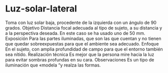 # Luz-solar-lateral
Toma con luz solar baja, procedente de la izquierda con un ángulo de 90 grados.
Objetivo
Distancia focal adecuada al tipo de sujeto, a su distancia y a la perspectiva deseada. En este caso se ha usado uno de 50 mm.
Exposición 
Para las partes iluminadas, que son las que cuentan y no tienen que quedar sobreexpuestas para que el ambiente sea adecuado.
Enfoque 
En el sujeto, con amplia profundidad de campo para que el entorno también sea nítido.
Realización técnica 
Es mejor que la persona mire hacia la luz para evitar sombras profundas en su cara.
Observaciones
Es un tipo de iluminación que «modela “y realza las formas.












